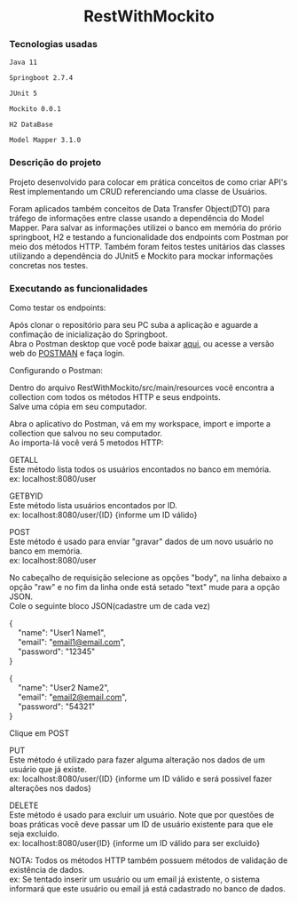<h1 align="center"> RestWithMockito </h1>

<h3>Tecnologias usadas</h3>

``Java 11``

``Springboot 2.7.4``

``JUnit 5``
 
``Mockito 0.0.1``

``H2 DataBase``

``Model Mapper 3.1.0``

<h3>Descrição do projeto</h3>

Projeto desenvolvido para colocar em prática conceitos de como criar API's Rest implementando um CRUD referenciando uma classe de Usuários.

Foram aplicados também conceitos de Data Transfer Object(DTO) para tráfego de informações entre classe usando a dependência do Model Mapper.
Para salvar as informações utilizei o banco em memória do prório springboot, H2 e testando a funcionalidade dos endpoints com Postman por meio dos 
métodos HTTP.
Também foram feitos testes unitários das classes utilizando a dependência do JUnit5 e Mockito para mockar informações concretas nos testes.

<h3>Executando as funcionalidades</h3>

Como testar os endpoints:
 
Após clonar o repositório para seu PC suba a aplicação e aguarde a confimação de inicialização do Springboot.<br/> 
Abra o Postman desktop que você pode baixar <a href="https://www.postman.com/downloads/?utm_source=postman-home" target="_blank">aqui</a>,  ou acesse a versão web do
<a href="https://identity.getpostman.com/signup?continue=https%3A%2F%2Fgo.postman.co%2Fhome" target="_blank">POSTMAN</a> e faça login. 

Configurando o Postman:
 
Dentro do arquivo RestWithMockito/src/main/resources você encontra a collection com todos os métodos HTTP e seus endpoints.<br/>
Salve uma cópia em seu computador.

Abra o aplicativo do Postman, vá em my workspace, import e importe a collection que salvou no seu computador.<br>
Ao importa-lá você verá 5 metodos HTTP:<br/> 

GETALL<br/>
Este método lista todos os usuários encontados no banco em memória.<br/>
ex: localhost:8080/user

GETBYID<br/> 
Este método lista usuários encontados por ID.<br/>
ex: localhost:8080/user/{ID} {informe um ID válido}

POST<br/>
Este método é usado para enviar "gravar" dados de um novo usuário no banco em memória.<br/>
ex: localhost:8080/user

No cabeçalho de requisição selecione as opções "body", na linha debaixo a opção "raw" e no fim da linha onde está setado "text" mude para a opção JSON.<br/>
Cole o seguinte bloco JSON(cadastre um de cada vez)<br/>

{<br/>
&nbsp;&nbsp;&nbsp;&nbsp;"name": "User1 Name1",<br/>&nbsp;&nbsp;&nbsp;&nbsp;"email": "email1@email.com",<br/>&nbsp;&nbsp;&nbsp;&nbsp;"password": "12345"<br>}

{<br/>
&nbsp;&nbsp;&nbsp;&nbsp;"name": "User2 Name2",<br/>&nbsp;&nbsp;&nbsp;&nbsp;"email": "email2@email.com",<br/>&nbsp;&nbsp;&nbsp;&nbsp;"password": "54321"<br>}

Clique em POST

PUT<br/>
Este método é utilizado para fazer alguma alteração nos dados de um usuário que já existe.<br/>
ex: localhost:8080/user/{ID} {informe um ID válido e será possivel fazer alterações nos dados}

DELETE<br/>
Este método é usado para excluir um usuário. Note que por questões de boas práticas você deve passar um ID de usuário existente para que ele seja excluido.<br/>
ex: localhost:8080/user{ID} {informe um ID válido para ser excluido}

NOTA: Todos os métodos HTTP também possuem métodos de validação de existência de dados.<br/> 
ex: Se tentado inserir um usuário ou um email já existente, o sistema informará que este usuário ou email já está cadastrado no banco de dados.


